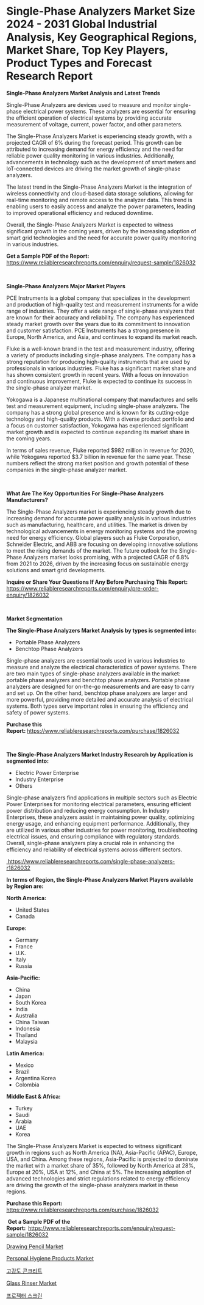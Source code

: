 <p><h1>Single-Phase Analyzers Market Size 2024 - 2031 Global Industrial Analysis, Key Geographical Regions, Market Share, Top Key Players, Product Types and Forecast Research Report</h1></p><p><strong>Single-Phase Analyzers Market Analysis and Latest Trends</strong></p>
<p><p>Single-Phase Analyzers are devices used to measure and monitor single-phase electrical power systems. These analyzers are essential for ensuring the efficient operation of electrical systems by providing accurate measurement of voltage, current, power factor, and other parameters.</p><p>The Single-Phase Analyzers Market is experiencing steady growth, with a projected CAGR of 6% during the forecast period. This growth can be attributed to increasing demand for energy efficiency and the need for reliable power quality monitoring in various industries. Additionally, advancements in technology such as the development of smart meters and IoT-connected devices are driving the market growth of single-phase analyzers.</p><p>The latest trend in the Single-Phase Analyzers Market is the integration of wireless connectivity and cloud-based data storage solutions, allowing for real-time monitoring and remote access to the analyzer data. This trend is enabling users to easily access and analyze the power parameters, leading to improved operational efficiency and reduced downtime.</p><p>Overall, the Single-Phase Analyzers Market is expected to witness significant growth in the coming years, driven by the increasing adoption of smart grid technologies and the need for accurate power quality monitoring in various industries.</p></p>
<p><strong>Get a Sample PDF of the Report:&nbsp;</strong> <a href="https://www.reliableresearchreports.com/enquiry/request-sample/1826032">https://www.reliableresearchreports.com/enquiry/request-sample/1826032</a></p>
<p>&nbsp;</p>
<p><strong>Single-Phase Analyzers Major Market Players</strong></p>
<p><p>PCE Instruments is a global company that specializes in the development and production of high-quality test and measurement instruments for a wide range of industries. They offer a wide range of single-phase analyzers that are known for their accuracy and reliability. The company has experienced steady market growth over the years due to its commitment to innovation and customer satisfaction. PCE Instruments has a strong presence in Europe, North America, and Asia, and continues to expand its market reach.</p><p>Fluke is a well-known brand in the test and measurement industry, offering a variety of products including single-phase analyzers. The company has a strong reputation for producing high-quality instruments that are used by professionals in various industries. Fluke has a significant market share and has shown consistent growth in recent years. With a focus on innovation and continuous improvement, Fluke is expected to continue its success in the single-phase analyzer market.</p><p>Yokogawa is a Japanese multinational company that manufactures and sells test and measurement equipment, including single-phase analyzers. The company has a strong global presence and is known for its cutting-edge technology and high-quality products. With a diverse product portfolio and a focus on customer satisfaction, Yokogawa has experienced significant market growth and is expected to continue expanding its market share in the coming years.</p><p>In terms of sales revenue, Fluke reported $982 million in revenue for 2020, while Yokogawa reported $3.7 billion in revenue for the same year. These numbers reflect the strong market position and growth potential of these companies in the single-phase analyzer market.</p></p>
<p>&nbsp;</p>
<p><strong>What Are The Key Opportunities For Single-Phase Analyzers Manufacturers?</strong></p>
<p><p>The Single-Phase Analyzers market is experiencing steady growth due to increasing demand for accurate power quality analysis in various industries such as manufacturing, healthcare, and utilities. The market is driven by technological advancements in energy monitoring systems and the growing need for energy efficiency. Global players such as Fluke Corporation, Schneider Electric, and ABB are focusing on developing innovative solutions to meet the rising demands of the market. The future outlook for the Single-Phase Analyzers market looks promising, with a projected CAGR of 6.8% from 2021 to 2026, driven by the increasing focus on sustainable energy solutions and smart grid developments.</p></p>
<p><strong>Inquire or Share Your Questions If Any Before Purchasing This Report:</strong> <a href="https://www.reliableresearchreports.com/enquiry/pre-order-enquiry/1826032">https://www.reliableresearchreports.com/enquiry/pre-order-enquiry/1826032</a></p>
<p>&nbsp;</p>
<p><strong>Market Segmentation</strong></p>
<p><strong>The Single-Phase Analyzers Market Analysis by types is segmented into:</strong></p>
<p><ul><li>Portable Phase Analyzers</li><li>Benchtop Phase Analyzers</li></ul></p>
<p><p>Single-phase analyzers are essential tools used in various industries to measure and analyze the electrical characteristics of power systems. There are two main types of single-phase analyzers available in the market: portable phase analyzers and benchtop phase analyzers. Portable phase analyzers are designed for on-the-go measurements and are easy to carry and set up. On the other hand, benchtop phase analyzers are larger and more powerful, providing more detailed and accurate analysis of electrical systems. Both types serve important roles in ensuring the efficiency and safety of power systems.</p></p>
<p><strong>Purchase this Report:&nbsp;</strong><a href="https://www.reliableresearchreports.com/purchase/1826032">https://www.reliableresearchreports.com/purchase/1826032</a></p>
<p>&nbsp;</p>
<p><strong>The Single-Phase Analyzers Market Industry Research by Application is segmented into:</strong></p>
<p><ul><li>Electric Power Enterprise</li><li>Industry Enterprise</li><li>Others</li></ul></p>
<p><p>Single-phase analyzers find applications in multiple sectors such as Electric Power Enterprises for monitoring electrical parameters, ensuring efficient power distribution and reducing energy consumption. In Industry Enterprises, these analyzers assist in maintaining power quality, optimizing energy usage, and enhancing equipment performance. Additionally, they are utilized in various other industries for power monitoring, troubleshooting electrical issues, and ensuring compliance with regulatory standards. Overall, single-phase analyzers play a crucial role in enhancing the efficiency and reliability of electrical systems across different sectors.</p></p>
<p><a href="https://www.reliableresearchreports.com/single-phase-analyzers-r1826032">&nbsp;https://www.reliableresearchreports.com/single-phase-analyzers-r1826032</a></p>
<p><strong>In terms of Region, the Single-Phase Analyzers Market Players available by Region are:</strong></p>
<p>
    <p> <strong> North America: </strong>
        <ul>
            <li>United States</li>
            <li>Canada</li>
        </ul>
        </p> 
    <p> <strong> Europe: </strong>
        <ul>
            <li>Germany</li>
            <li>France</li>
            <li>U.K.</li>
            <li>Italy</li>
            <li>Russia</li>
        </ul>
        </p> 
    <p> <strong> Asia-Pacific: </strong>
        <ul>
            <li>China</li>
            <li>Japan</li>
            <li>South Korea</li>
            <li>India</li>
            <li>Australia</li>
            <li>China Taiwan</li>
            <li>Indonesia</li>
            <li>Thailand</li>
            <li>Malaysia</li>
        </ul>
        </p> 
    <p> <strong> Latin America: </strong>
        <ul>
            <li>Mexico</li>
            <li>Brazil</li>
            <li>Argentina Korea</li>
            <li>Colombia</li>
        </ul>
        </p> 
    <p> <strong> Middle East & Africa: </strong>
        <ul>
            <li>Turkey</li>
            <li>Saudi</li>
            <li>Arabia</li>
            <li>UAE</li>
            <li>Korea</li>
        </ul>
    </p>
    </p>
<p><p>The Single-Phase Analyzers Market is expected to witness significant growth in regions such as North America (NA), Asia-Pacific (APAC), Europe, USA, and China. Among these regions, Asia-Pacific is projected to dominate the market with a market share of 35%, followed by North America at 28%, Europe at 20%, USA at 12%, and China at 5%. The increasing adoption of advanced technologies and strict regulations related to energy efficiency are driving the growth of the single-phase analyzers market in these regions.</p></p>
<p><strong>Purchase this Report: </strong><a href="https://www.reliableresearchreports.com/purchase/1826032">https://www.reliableresearchreports.com/purchase/1826032</a></p>
<p>&nbsp;<strong>Get a Sample PDF of the Report:&nbsp;&nbsp;</strong><a href="https://www.reliableresearchreports.com/enquiry/request-sample/1826032">https://www.reliableresearchreports.com/enquiry/request-sample/1826032</a></p>
<p><strong></strong></p>
<p><p><a href="https://medium.com/@alberthenry754/emerging-trends-in-drawing-pencil-market-global-outlook-and-future-prospects-from-2024-2031-e091a7e73b18">Drawing Pencil Market</a></p><p><a href="https://medium.com/@javooyce546456/global-personal-hygiene-products-market-sector-types-applications-market-player-strategies-c9fca528fa41">Personal Hygiene Products Market</a></p><p><a href="https://github.com/mdmazharulnwr786/Market-Research-Report-List-2/blob/main/553980771098.md">고강도 콘크리트</a></p><p><a href="https://medium.com/@christopher.walker6564/global-glass-rinser-market-size-is-expected-to-experience-a-cagr-of-6-7-eabce5dc2b48">Glass Rinser Market</a></p><p><a href="https://github.com/berlianaparadilla48/Market-Research-Report-List-2/blob/main/650080171097.md">프로젝터 스크린</a></p></p>